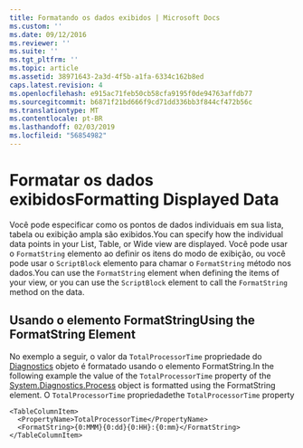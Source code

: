 ```yaml
---
title: Formatando os dados exibidos | Microsoft Docs
ms.custom: ''
ms.date: 09/12/2016
ms.reviewer: ''
ms.suite: ''
ms.tgt_pltfrm: ''
ms.topic: article
ms.assetid: 38971643-2a3d-4f5b-a1fa-6334c162b8ed
caps.latest.revision: 4
ms.openlocfilehash: e915ac71feb50cb58cfa9195f0de94763affdb77
ms.sourcegitcommit: b6871f21bd666f9cd71dd336bb3f844cf472b56c
ms.translationtype: MT
ms.contentlocale: pt-BR
ms.lasthandoff: 02/03/2019
ms.locfileid: "56854982"
---
```

# <a name="formatting-displayed-data"></a><span data-ttu-id="58f70-102">Formatar os dados exibidos</span><span class="sxs-lookup"><span data-stu-id="58f70-102">Formatting Displayed Data</span></span>

<span data-ttu-id="58f70-103">Você pode especificar como os pontos de dados individuais em sua lista, tabela ou exibição ampla são exibidos.</span><span class="sxs-lookup"><span data-stu-id="58f70-103">You can specify how the individual data points in your List, Table, or Wide view are displayed.</span></span> <span data-ttu-id="58f70-104">Você pode usar o `FormatString` elemento ao definir os itens do modo de exibição, ou você pode usar o `ScriptBlock` elemento para chamar o `FormatString` método nos dados.</span><span class="sxs-lookup"><span data-stu-id="58f70-104">You can use the `FormatString` element when defining the items of your view, or you can use the `ScriptBlock` element to call the `FormatString` method on the data.</span></span>

## <a name="using-the-formatstring-element"></a><span data-ttu-id="58f70-105">Usando o elemento FormatString</span><span class="sxs-lookup"><span data-stu-id="58f70-105">Using the FormatString Element</span></span>

<span data-ttu-id="58f70-106">No exemplo a seguir, o valor da `TotalProcessorTime` propriedade do [Diagnostics](/dotnet/api/System.Diagnostics.Process) objeto é formatado usando o elemento FormatString.</span><span class="sxs-lookup"><span data-stu-id="58f70-106">In the following example the value of the `TotalProcessorTime` property of the [System.Diagnostics.Process](/dotnet/api/System.Diagnostics.Process) object is formatted using the FormatString element.</span></span> <span data-ttu-id="58f70-107">O `TotalProcessorTime` propriedade</span><span class="sxs-lookup"><span data-stu-id="58f70-107">the `TotalProcessorTime` property</span></span>

```
<TableColumnItem>
  <PropertyName>TotalProcessorTime</PropertyName>
  <FormatString>{0:MMM}{0:dd}{0:HH}:{0:mm}</FormatString>
</TableColumnItem>
```



